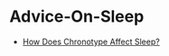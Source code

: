 # Advice-On-Sleep
- [How Does Chronotype Affect Sleep?](https://jyotirgamya.org/opinion/chronotype/)
